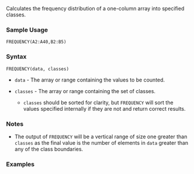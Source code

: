 Calculates the frequency distribution of a one-column array into specified classes.

### Sample Usage

`FREQUENCY(A2:A40,B2:B5)`

### Syntax

`FREQUENCY(data, classes)`

* `data` - The array or range containing the values to be counted.
* `classes` - The array or range containing the set of classes.

  + `classes` should be sorted for clarity, but `FREQUENCY` will sort the values specified internally if they are not and return correct results.

### Notes

* The output of `FREQUENCY` will be a vertical range of size one greater than `classes` as the final value is the number of elements in `data` greater than any of the class boundaries.

### Examples